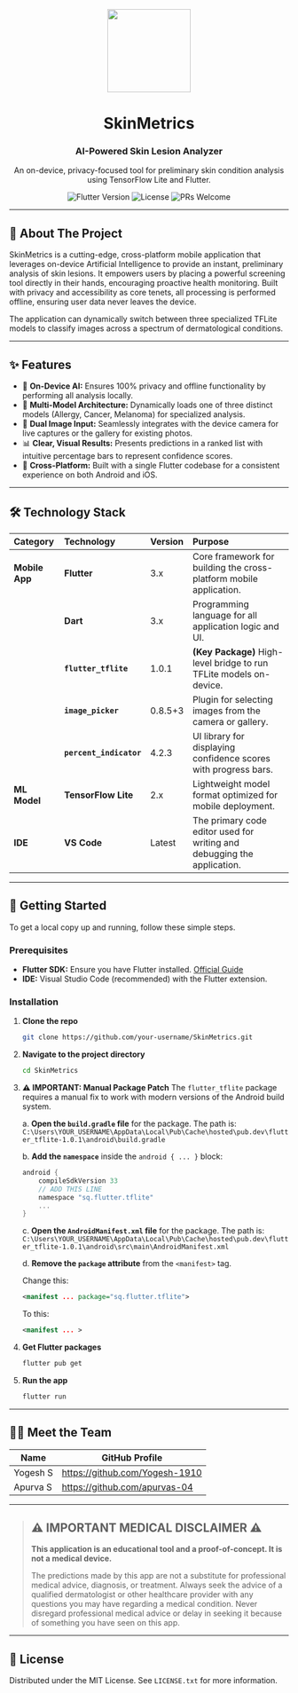<div align="center">
  <img src="https://github.com/user-attachments/assets/75d6a3c9-e917-4ad1-bd66-50e43f4d45eb" width="150"/>
  <h1>SkinMetrics</h1>
  <h3>AI-Powered Skin Lesion Analyzer</h3>
  <p>An on-device, privacy-focused tool for preliminary skin condition analysis using TensorFlow Lite and Flutter.</p>
</div>

<div align="center">
    <img src="https://img.shields.io/badge/Flutter-3.x-blue?logo=flutter" alt="Flutter Version">
    <img src="https://img.shields.io/badge/License-MIT-yellow.svg" alt="License">
    <img src="https://img.shields.io/badge/PRs-welcome-brightgreen.svg" alt="PRs Welcome">
</div>

---

## 📖 About The Project

SkinMetrics is a cutting-edge, cross-platform mobile application that leverages on-device Artificial Intelligence to provide an instant, preliminary analysis of skin lesions. It empowers users by placing a powerful screening tool directly in their hands, encouraging proactive health monitoring. Built with privacy and accessibility as core tenets, all processing is performed offline, ensuring user data never leaves the device.

The application can dynamically switch between three specialized TFLite models to classify images across a spectrum of dermatological conditions.

---

## ✨ Features

- 🔬 **On-Device AI:** Ensures 100% privacy and offline functionality by performing all analysis locally.
- 🔄 **Multi-Model Architecture:** Dynamically loads one of three distinct models (Allergy, Cancer, Melanoma) for specialized analysis.
- 📸 **Dual Image Input:** Seamlessly integrates with the device camera for live captures or the gallery for existing photos.
- 📊 **Clear, Visual Results:** Presents predictions in a ranked list with intuitive percentage bars to represent confidence scores.
- 📱 **Cross-Platform:** Built with a single Flutter codebase for a consistent experience on both Android and iOS.

---

## 🛠️ Technology Stack

| Category | Technology | Version | Purpose |
| :--- | :--- | :--- | :--- |
| **Mobile App** | **Flutter** | 3.x | Core framework for building the cross-platform mobile application. |
| | **Dart** | 3.x | Programming language for all application logic and UI. |
| | **`flutter_tflite`** | 1.0.1 | **(Key Package)** High-level bridge to run TFLite models on-device. |
| | **`image_picker`** | 0.8.5+3 | Plugin for selecting images from the camera or gallery. |
| | **`percent_indicator`** | 4.2.3 | UI library for displaying confidence scores with progress bars. |
| **ML Model**| **TensorFlow Lite** | 2.x | Lightweight model format optimized for mobile deployment. |
| **IDE** | **VS Code** | Latest | The primary code editor used for writing and debugging the application. |


---

## 🚀 Getting Started

To get a local copy up and running, follow these simple steps.

### Prerequisites

- **Flutter SDK:** Ensure you have Flutter installed. [Official Guide](https://docs.flutter.dev/get-started/install)
- **IDE:** Visual Studio Code (recommended) with the Flutter extension.

### Installation

1.  **Clone the repo**
    ```sh
    git clone https://github.com/your-username/SkinMetrics.git
    ```

2.  **Navigate to the project directory**
    ```sh
    cd SkinMetrics
    ```

3.  **⚠️ IMPORTANT: Manual Package Patch**
    The `flutter_tflite` package requires a manual fix to work with modern versions of the Android build system.

    a. **Open the `build.gradle` file** for the package. The path is:
    `C:\Users\YOUR_USERNAME\AppData\Local\Pub\Cache\hosted\pub.dev\flutter_tflite-1.0.1\android\build.gradle`

    b. **Add the `namespace`** inside the `android { ... }` block:
    ```gradle
    android {
        compileSdkVersion 33
        // ADD THIS LINE
        namespace "sq.flutter.tflite" 
        ...
    }
    ```

    c. **Open the `AndroidManifest.xml` file** for the package. The path is:
    `C:\Users\YOUR_USERNAME\AppData\Local\Pub\Cache\hosted\pub.dev\flutter_tflite-1.0.1\android\src\main\AndroidManifest.xml`

    d. **Remove the `package` attribute** from the `<manifest>` tag.
    
    Change this:
    ```xml
    <manifest ... package="sq.flutter.tflite">
    ```
    To this:
    ```xml
    <manifest ... >
    ```

4.  **Get Flutter packages**
    ```sh
    flutter pub get
    ```

5.  **Run the app**
    ```sh
    flutter run
    ```

---

## 🧑‍💻 Meet the Team

| Name               | GitHub Profile                               |
| ------------------ | -------------------------------------------- |
| Yogesh S  | https://github.com/Yogesh-1910       |
| Apurva S  |https://github.com/apurvas-04 |


---

> ## ⚠️ IMPORTANT MEDICAL DISCLAIMER ⚠️
>
> **This application is an educational tool and a proof-of-concept. It is not a medical device.**
>
> The predictions made by this app are not a substitute for professional medical advice, diagnosis, or treatment. Always seek the advice of a qualified dermatologist or other healthcare provider with any questions you may have regarding a medical condition. Never disregard professional medical advice or delay in seeking it because of something you have seen on this app.

---

## 📄 License

Distributed under the MIT License. See `LICENSE.txt` for more information.
